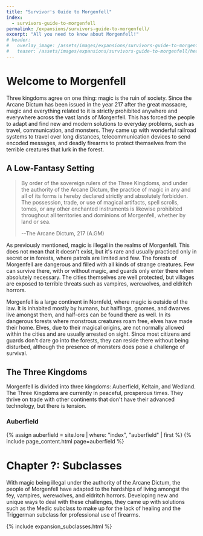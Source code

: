 ```yaml
---
title: "Survivor's Guide to Morgenfell"
index:
  - survivors-guide-to-morgenfell
permalink: /expansions/survivors-guide-to-morgenfell/
excerpt: "All you need to know about Morgenfell!"
# header:
#   overlay_image: /assets/images/expansions/survivors-guide-to-morgenfell/header.png
#   teaser: /assets/images/expansions/survivors-guide-to-morgenfell/header.jpg
---
```


# Welcome to Morgenfell
Three kingdoms agree on one thing: magic is the ruin of society. Since the Arcane Dictum has been issued in the year 217 after the great massacre, magic and everything related to it is strictly prohibited anywhere and everywhere across the vast lands of Morgenfell. This has forced the people to adapt and find new and modern solutions to everyday problems, such as travel, communication, and monsters. They came up with wonderful railroad systems to travel over long distances, telecommunication devices to send encoded messages, and deadly firearms to protect themselves from the terrible creatures that lurk in the forest.

## A Low-Fantasy Setting
> By order of the sovereign rulers of the Three Kingdoms, and under the authority of the Arcane Dictum, the practice of magic in any and all of its forms is hereby declared strictly and absolutely forbidden. The possession, trade, or use of magical artifacts, spell scrolls, tomes, or any other enchanted instruments is likewise prohibited throughout all territories and dominions of Morgenfell, whether by land or sea.
>
> --The Arcane Dictum, 217 (A.GM)

As previously mentioned, magic is illegal in the realms of Morgenfell. This does not mean that it doesn't exist, but it's rare and usually practiced only in secret or in forests, where patrols are limited and few. The forests of Morgenfell are dangerous and filled with all kinds of strange creatures. Few can survive there, with or without magic, and guards only enter there when absolutely necessary. The cities themselves are well protected, but villages are exposed to terrible threats such as vampires, werewolves, and eldritch horrors.

Morgenfell is a large continent in Nornfeld, where magic is outside of the law. It is inhabited mostly by humans, but halflings, gnomes, and dwarves live amongst them, and half-orcs can be found there as well. In its dangerous forests where monstrous creatures roam free, elves have made their home. Elves, due to their magical origins, are not normally allowed within the cities and are usually arrested on sight. Since most citizens and guards don't dare go into the forests, they can reside there without being disturbed, although the presence of monsters does pose a challenge of survival.

## The Three Kingdoms
Morgenfell is divided into three kingdoms: Auberfield, Keltain, and Wedland. The Three Kingdoms are currently in peaceful, prosperous times. They thrive on trade with other continents that don't have their advanced technology, but there is tension.

### Auberfield

{% assign auberfield = site.lore | where: "index", "auberfield" | first %}
{% include page_content.html page=auberfield %}

# Chapter ?: Subclasses
With magic being illegal under the authority of the Arcane Dictum, the people of Morgenfell have adapted to the hardships of living amongst the fey, vampires, werewolves, and eldritch horrors. Developing new and unique ways to deal with these challenges, they came up with solutions such as the Medic subclass to make up for the lack of healing and the Triggerman subclass for professional use of firearms.

{% include expansion_subclasses.html %}
